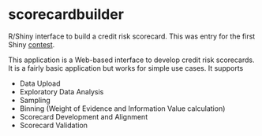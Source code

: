 # scorecardbuilder

R/Shiny interface to build a credit risk scorecard. This was entry for the first Shiny [contest](https://blog.rstudio.com/2019/04/05/first-shiny-contest-winners/).

This application is a Web-based interface to develop credit risk scorecards. It is a fairly basic application but works for simple use cases. It supports

* Data Upload
* Exploratory Data Analysis
* Sampling
* Binning (Weight of Evidence and Information Value calculation)
* Scorecard Development and Alignment
* Scorecard Validation
